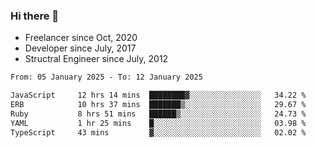 ### Hi there 👋

- Freelancer since Oct, 2020
- Developer since July, 2017
- Structral Engineer since July, 2012

<!--START_SECTION:waka-->

```txt
From: 05 January 2025 - To: 12 January 2025

JavaScript     12 hrs 14 mins  ████████▓░░░░░░░░░░░░░░░░   34.22 %
ERB            10 hrs 37 mins  ███████▒░░░░░░░░░░░░░░░░░   29.67 %
Ruby           8 hrs 51 mins   ██████▒░░░░░░░░░░░░░░░░░░   24.73 %
YAML           1 hr 25 mins    █░░░░░░░░░░░░░░░░░░░░░░░░   03.98 %
TypeScript     43 mins         ▓░░░░░░░░░░░░░░░░░░░░░░░░   02.02 %
```

<!--END_SECTION:waka-->
